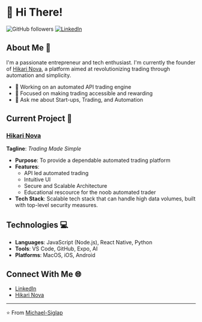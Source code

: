 # 👋 Hi There!

![GitHub followers](https://img.shields.io/github/followers/Michael-Siglap?label=Follow&style=social)
[![LinkedIn](https://img.shields.io/badge/-LinkedIn-black.svg?style=flat&logo=linkedin&colorB=555)](https://www.linkedin.com/in/michael-mammela/)

## About Me 🌱

I'm a passionate entrepreneur and tech enthusiast. I'm currently the founder of [Hikari Nova](https://www.hikarinova.com), a platform aimed at revolutionizing trading through automation and simplicity.

- 🔭 Working on an automated API trading engine
- 🌱 Focused on making trading accessible and rewarding
- 💬 Ask me about Start-ups, Trading, and Automation

## Current Project 🚀

### [Hikari Nova](https://www.hikarinova.com)

**Tagline**: _Trading Made Simple_

- **Purpose**: To provide a dependable automated trading platform 
- **Features**:
  - API led automated trading
  - Intuitive UI
  - Secure and Scalable Architecture
  - Educational rescource for the noob automated trader
- **Tech Stack**: Scalable tech stack that can handle high data volumes, built with top-level security measures.

## Technologies 💻

- **Languages**: JavaScript (Node.js), React Native, Python
- **Tools**: VS Code, GitHub, Expo, AI
- **Platforms**: MacOS, iOS, Android

## Connect With Me 🌐

- [LinkedIn](https://www.linkedin.com/in/michael-mammela/)
- [Hikari Nova](https://www.hikarinova.com)

---

⭐️ From [Michael-Siglap](https://github.com/Michael-Siglap)
